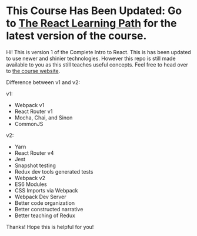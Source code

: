 <h1>This Course Has Been Updated: Go to <a href="https://frontendmasters.com/learn/react/">The React Learning Path</a> for the latest version of the course.</h1>

Hi! This is version 1 of the Complete Intro to React. This is has been updated to use newer and shinier technologies. However this repo is still made available to you as this still teaches useful concepts. Feel free to head over to [the course website][new-page].

Difference between v1 and v2:

v1:

- Webpack v1
- React Router v1
- Mocha, Chai, and Sinon
- CommonJS

v2:

- Yarn
- React Router v4
- Jest
- Snapshot testing
- Redux dev tools generated tests
- Webpack v2
- ES6 Modules
- CSS Imports via Webpack
- Webpack Dev Server
- Better code organization
- Better constructed narrative
- Better teaching of Redux

Thanks! Hope this is helpful for you!

[new-page]: https://btholt.github.io/complete-intro-to-react/
